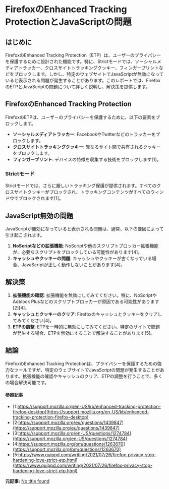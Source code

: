 # FirefoxのEnhanced Tracking ProtectionとJavaScriptの問題

## はじめに

FirefoxのEnhanced Tracking Protection（ETP）は、ユーザーのプライバシーを保護するために設計された機能です。特に、Strictモードでは、ソーシャルメディアトラッカー、クロスサイトトラッキングクッキー、フィンガープリントなどをブロックします。しかし、特定のウェブサイトでJavaScriptが無効になっていると表示される問題が発生することがあります。このレポートでは、FirefoxのETPとJavaScriptの問題について詳しく説明し、解決策を提供します。

## FirefoxのEnhanced Tracking Protection

FirefoxのETPは、ユーザーのプライバシーを保護するために、以下の要素をブロックします。

- **ソーシャルメディアトラッカー**: FacebookやTwitterなどのトラッカーをブロックします。
- **クロスサイトトラッキングクッキー**: 異なるサイト間で共有されるクッキーをブロックします。
- **フィンガープリント**: デバイスの特徴を収集する技術をブロックします[1]。

### Strictモード

Strictモードでは、さらに厳しいトラッキング保護が提供されます。すべてのクロスサイトクッキーがブロックされ、トラッキングコンテンツがすべてのウィンドウでブロックされます[1]。

## JavaScript無効の問題

JavaScriptが無効になっていると表示される問題は、通常、以下の要因によって引き起こされます。

1. **NoScriptなどの拡張機能**: NoScriptや他のスクリプトブロッカー拡張機能が、必要なスクリプトをブロックしている可能性があります[4]。
2. **キャッシュやクッキーの問題**: キャッシュやクッキーが古くなっている場合、JavaScriptが正しく動作しないことがあります[4]。

## 解決策

1. **拡張機能の確認**: 拡張機能を無効にしてみてください。特に、NoScriptやAdblock Plusなどのスクリプトブロッカーが原因である可能性があります[2][4]。
2. **キャッシュとクッキーのクリア**: Firefoxのキャッシュとクッキーをクリアしてみてください[4]。
3. **ETPの調整**: ETPを一時的に無効にしてみてください。特定のサイトで問題が発生する場合、ETPを無効にすることで解決することがあります[5]。

## 結論

FirefoxのEnhanced Tracking Protectionは、プライバシーを保護するための強力なツールですが、特定のウェブサイトでJavaScriptの問題が発生することがあります。拡張機能の確認やキャッシュのクリア、ETPの調整を行うことで、多くの場合解決可能です。

#### 参照記事
- [1:https://support.mozilla.org/en-US/kb/enhanced-tracking-protection-firefox-desktop](https://support.mozilla.org/en-US/kb/enhanced-tracking-protection-firefox-desktop)
- [2:https://support.mozilla.org/eu/questions/1439847](https://support.mozilla.org/eu/questions/1439847)
- [3:https://support.mozilla.org/en-US/questions/1274784](https://support.mozilla.org/en-US/questions/1274784)
- [4:https://support.mozilla.org/bm/questions/1263670](https://support.mozilla.org/bm/questions/1263670)
- [5:https://www.quippd.com/writing/2021/07/26/firefox-privacy-stop-hardening-love-strict-etp.html](https://www.quippd.com/writing/2021/07/26/firefox-privacy-stop-hardening-love-strict-etp.html)


**元記事:** [No title found](https://x.com/gY2TiUbn6e8e6KL/status/1899659253486588232)